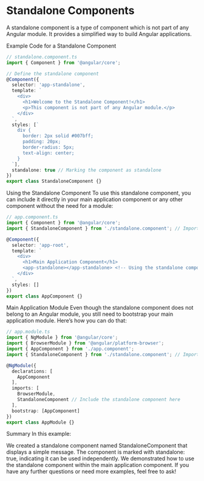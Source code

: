 # Standalone Components

A standalone component is a type of component which is not part of any Angular module. It provides a simplified way to build Angular applications.

Example Code for a Standalone Component
```typescript
// standalone.component.ts
import { Component } from '@angular/core';

// Define the standalone component
@Component({
  selector: 'app-standalone',
  template: `
    <div>
      <h1>Welcome to the Standalone Component!</h1>
      <p>This component is not part of any Angular module.</p>
    </div>
  `,
  styles: [`
    div {
      border: 2px solid #007bff;
      padding: 20px;
      border-radius: 5px;
      text-align: center;
    }
  `],
  standalone: true // Marking the component as standalone
})
export class StandaloneComponent {}
```

Using the Standalone Component
To use this standalone component, you can include it directly in your main application component or any other component without the need for a module:
```typescript
// app.component.ts
import { Component } from '@angular/core';
import { StandaloneComponent } from './standalone.component'; // Import the standalone component

@Component({
  selector: 'app-root',
  template: `
    <div>
      <h1>Main Application Component</h1>
      <app-standalone></app-standalone> <!-- Using the standalone component -->
    </div>
  `,
  styles: []
})
export class AppComponent {}
```

Main Application Module
Even though the standalone component does not belong to an Angular module, you still need to bootstrap your main application module. Here’s how you can do that:

```typescript
// app.module.ts
import { NgModule } from '@angular/core';
import { BrowserModule } from '@angular/platform-browser';
import { AppComponent } from './app.component';
import { StandaloneComponent } from './standalone.component'; // Import the standalone component

@NgModule({
  declarations: [
    AppComponent
  ],
  imports: [
    BrowserModule,
    StandaloneComponent // Include the standalone component here
  ],
  bootstrap: [AppComponent]
})
export class AppModule {}
```

Summary
In this example:

We created a standalone component named StandaloneComponent that displays a simple message.
The component is marked with standalone: true, indicating it can be used independently.
We demonstrated how to use the standalone component within the main application component.
If you have any further questions or need more examples, feel free to ask!